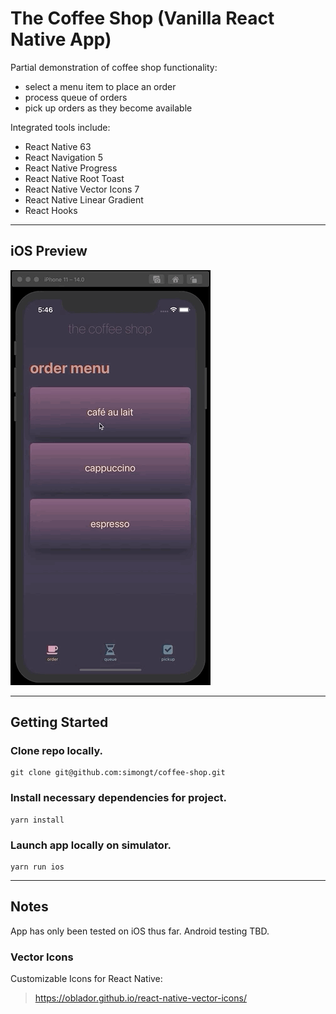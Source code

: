 # The Coffee Shop (Vanilla React Native App)

Partial demonstration of coffee shop functionality:

- select a menu item to place an order
- process queue of orders
- pick up orders as they become available

Integrated tools include:

- React Native 63
- React Navigation 5
- React Native Progress
- React Native Root Toast
- React Native Vector Icons 7
- React Native Linear Gradient
- React Hooks

---

## iOS Preview

![10 Second Demo (iOS)](src/assets/demo-01-ios-320px.gif)

---

## Getting Started

### Clone repo locally.

```
git clone git@github.com:simongt/coffee-shop.git
```

### Install necessary dependencies for project.

```
yarn install
```

### Launch app locally on simulator.

```
yarn run ios
```

---

## Notes

App has only been tested on iOS thus far. Android testing TBD.

### Vector Icons

Customizable Icons for React Native:

> https://oblador.github.io/react-native-vector-icons/
